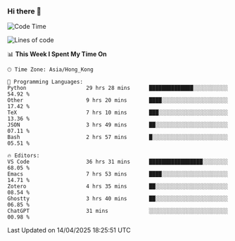 ### Hi there 👋

<!--
**nicehiro/nicehiro** is a ✨ _special_ ✨ repository because its `README.md` (this file) appears on your GitHub profile.

Here are some ideas to get you started:

- 🔭 I’m currently working on ...
- 🌱 I’m currently learning ...
- 👯 I’m looking to collaborate on ...
- 🤔 I’m looking for help with ...
- 💬 Ask me about ...
- 📫 How to reach me: ...
- 😄 Pronouns: ...
- ⚡ Fun fact: ...
-->

<!--START_SECTION:waka-->
![Code Time](http://img.shields.io/badge/Code%20Time-522%20hrs%2054%20mins-blue)

![Lines of code](https://img.shields.io/badge/From%20Hello%20World%20I%27ve%20Written-1.6%20million%20lines%20of%20code-blue)

📊 **This Week I Spent My Time On** 

```text
🕑︎ Time Zone: Asia/Hong_Kong

💬 Programming Languages: 
Python                   29 hrs 28 mins      ██████████████░░░░░░░░░░░   54.92 % 
Other                    9 hrs 20 mins       ████░░░░░░░░░░░░░░░░░░░░░   17.42 % 
TeX                      7 hrs 10 mins       ███░░░░░░░░░░░░░░░░░░░░░░   13.36 % 
JSON                     3 hrs 49 mins       ██░░░░░░░░░░░░░░░░░░░░░░░   07.11 % 
Bash                     2 hrs 57 mins       █░░░░░░░░░░░░░░░░░░░░░░░░   05.51 % 

🔥 Editors: 
VS Code                  36 hrs 31 mins      █████████████████░░░░░░░░   68.05 % 
Emacs                    7 hrs 53 mins       ████░░░░░░░░░░░░░░░░░░░░░   14.71 % 
Zotero                   4 hrs 35 mins       ██░░░░░░░░░░░░░░░░░░░░░░░   08.54 % 
Ghostty                  3 hrs 40 mins       ██░░░░░░░░░░░░░░░░░░░░░░░   06.85 % 
ChatGPT                  31 mins             ░░░░░░░░░░░░░░░░░░░░░░░░░   00.98 % 
```


 Last Updated on 14/04/2025 18:25:51 UTC
<!--END_SECTION:waka-->
